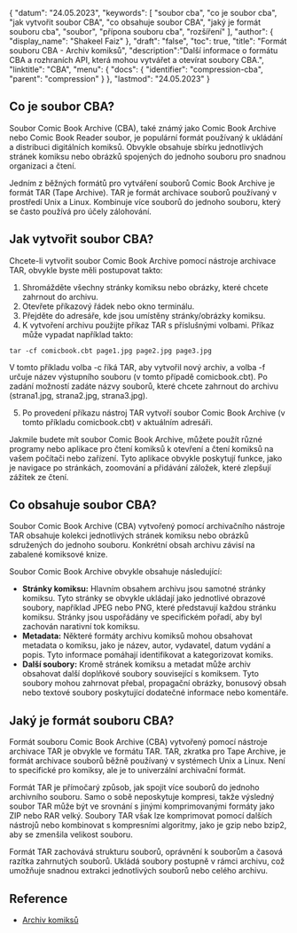 {
"datum": "24.05.2023",
  "keywords": [
"soubor cba",
"co je soubor cba",
"jak vytvořit soubor CBA",
"co obsahuje soubor CBA",
"jaký je formát souboru cba",
"soubor",
"přípona souboru cba",
"rozšíření"
],
  "author": {
"display_name": "Shakeel Faiz"
},
"draft": "false",
"toc": true,
"title": "Formát souboru CBA - Archiv komiksů",
  "description":"Další informace o formátu CBA a rozhraních API, která mohou vytvářet a otevírat soubory CBA.",
"linktitle": "CBA",
  "menu": {
    "docs": {
      "identifier": "compression-cba",
      "parent": "compression"
}
},
"lastmod": "24.05.2023"
}

## Co je soubor CBA?

Soubor Comic Book Archive (CBA), také známý jako Comic Book Archive nebo Comic Book Reader soubor, je populární formát používaný k ukládání a distribuci digitálních komiksů. Obvykle obsahuje sbírku jednotlivých stránek komiksu nebo obrázků spojených do jednoho souboru pro snadnou organizaci a čtení.

Jedním z běžných formátů pro vytváření souborů Comic Book Archive je formát TAR (Tape Archive). TAR je formát archivace souborů používaný v prostředí Unix a Linux. Kombinuje více souborů do jednoho souboru, který se často používá pro účely zálohování.

## Jak vytvořit soubor CBA?

Chcete-li vytvořit soubor Comic Book Archive pomocí nástroje archivace TAR, obvykle byste měli postupovat takto:

1. Shromážděte všechny stránky komiksu nebo obrázky, které chcete zahrnout do archivu.
2. Otevřete příkazový řádek nebo okno terminálu.
3. Přejděte do adresáře, kde jsou umístěny stránky/obrázky komiksu.
4. K vytvoření archivu použijte příkaz TAR s příslušnými volbami. Příkaz může vypadat například takto:

```
tar -cf comicbook.cbt page1.jpg page2.jpg page3.jpg
```

V tomto příkladu volba -c říká TAR, aby vytvořil nový archiv, a volba -f určuje název výstupního souboru (v tomto případě comicbook.cbt). Po zadání možností zadáte názvy souborů, které chcete zahrnout do archivu (strana1.jpg, strana2.jpg, strana3.jpg).

5. Po provedení příkazu nástroj TAR vytvoří soubor Comic Book Archive (v tomto příkladu comicbook.cbt) v aktuálním adresáři.

Jakmile budete mít soubor Comic Book Archive, můžete použít různé programy nebo aplikace pro čtení komiksů k otevření a čtení komiksů na vašem počítači nebo zařízení. Tyto aplikace obvykle poskytují funkce, jako je navigace po stránkách, zoomování a přidávání záložek, které zlepšují zážitek ze čtení.

## Co obsahuje soubor CBA?

Soubor Comic Book Archive (CBA) vytvořený pomocí archivačního nástroje TAR obsahuje kolekci jednotlivých stránek komiksu nebo obrázků sdružených do jednoho souboru. Konkrétní obsah archivu závisí na zabalené komiksové knize.

Soubor Comic Book Archive obvykle obsahuje následující:

- **Stránky komiksu:** Hlavním obsahem archivu jsou samotné stránky komiksu. Tyto stránky se obvykle ukládají jako jednotlivé obrazové soubory, například JPEG nebo PNG, které představují každou stránku komiksu. Stránky jsou uspořádány ve specifickém pořadí, aby byl zachován narativní tok komiksu.
- **Metadata:** Některé formáty archivu komiksů mohou obsahovat metadata o komiksu, jako je název, autor, vydavatel, datum vydání a popis. Tyto informace pomáhají identifikovat a kategorizovat komiks.
- **Další soubory:** Kromě stránek komiksu a metadat může archiv obsahovat další doplňkové soubory související s komiksem. Tyto soubory mohou zahrnovat přebal, propagační obrázky, bonusový obsah nebo textové soubory poskytující dodatečné informace nebo komentáře.

## Jaký je formát souboru CBA?

Formát souboru Comic Book Archive (CBA) vytvořený pomocí nástroje archivace TAR je obvykle ve formátu TAR. TAR, zkratka pro Tape Archive, je formát archivace souborů běžně používaný v systémech Unix a Linux. Není to specifické pro komiksy, ale je to univerzální archivační formát.

Formát TAR je přímočarý způsob, jak spojit více souborů do jednoho archivního souboru. Samo o sobě neposkytuje kompresi, takže výsledný soubor TAR může být ve srovnání s jinými komprimovanými formáty jako ZIP nebo RAR velký. Soubory TAR však lze komprimovat pomocí dalších nástrojů nebo kombinovat s kompresními algoritmy, jako je gzip nebo bzip2, aby se zmenšila velikost souboru.

Formát TAR zachovává strukturu souborů, oprávnění k souborům a časová razítka zahrnutých souborů. Ukládá soubory postupně v rámci archivu, což umožňuje snadnou extrakci jednotlivých souborů nebo celého archivu.

## Reference
* [Archiv komiksů](https://en.wikipedia.org/wiki/archiv_komiksů)

